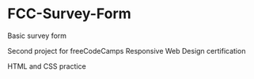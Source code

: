 # FCC-Survey-Form
Basic survey form 

Second project for freeCodeCamps Responsive Web Design certification

HTML and CSS practice
